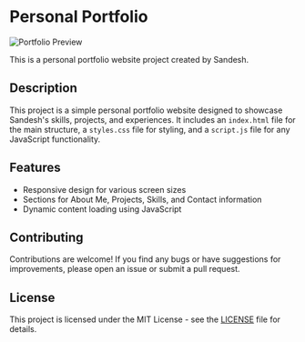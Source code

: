 # Personal Portfolio

![Portfolio Preview](https://github.com/sandeshsb9/personal-portfolio/raw/master/img/portfolio%20image.png)



This is a personal portfolio website project created by Sandesh.

## Description

This project is a simple personal portfolio website designed to showcase Sandesh's skills, projects, and experiences. It includes an `index.html` file for the main structure, a `styles.css` file for styling, and a `script.js` file for any JavaScript functionality.

## Features

- Responsive design for various screen sizes
- Sections for About Me, Projects, Skills, and Contact information
- Dynamic content loading using JavaScript

## Contributing

Contributions are welcome! If you find any bugs or have suggestions for improvements, please open an issue or submit a pull request.

## License

This project is licensed under the MIT License - see the [LICENSE](link/to/LICENSE) file for details.
